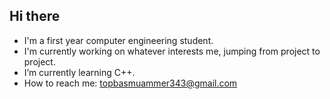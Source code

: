 ## Hi there

- I'm a first year computer engineering student.
- I'm currently working on whatever interests me, jumping from project to project.
- I’m currently learning C++.
- How to reach me: topbasmuammer343@gmail.com
